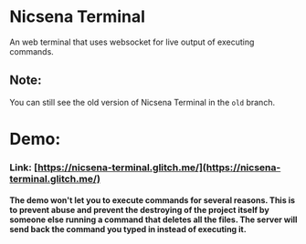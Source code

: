 # Nicsena Terminal

An web terminal that uses websocket for live output of executing commands.

## Note:

You can still see the old version of Nicsena Terminal in the `old` branch.

# Demo:

### Link: [https://nicsena-terminal.glitch.me/](https://nicsena-terminal.glitch.me/)
#### The demo won't let you to execute commands for several reasons. This is to prevent abuse and prevent the destroying of the project itself by someone else running a command that deletes all the files. The server will send back the command you typed in instead of executing it.
